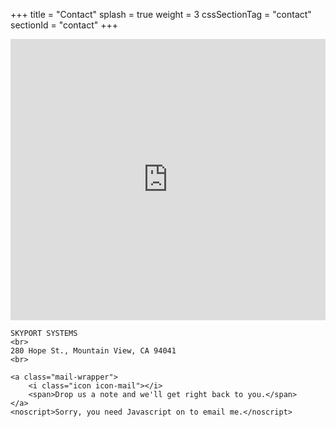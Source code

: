 +++
title = "Contact"
splash = true
weight = 3
cssSectionTag = "contact"
sectionId = "contact"
+++

<div class='inner-contact'>
    <iframe width="100%" height="450" frameborder="0" style="border:0" src="https://www.google.com/maps/embed/v1/place?q=Skyport%20Systems%2C%20Hope%20Street%2C%20Mountain%20View%2C%20CA%2C%20United%20States&key=AIzaSyA4zXhojEZH8iD0rQjDTV-zceLL8JsE6Vg"></iframe>

    SKYPORT SYSTEMS
    <br>
    280 Hope St., Mountain View, CA 94041
    <br>

    <a class="mail-wrapper">
        <i class="icon icon-mail"></i>
        <span>Drop us a note and we'll get right back to you.</span>
    </a>
    <noscript>Sorry, you need Javascript on to email me.</noscript>
</div>
